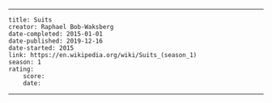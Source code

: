 ---

    title: Suits
    creator: Raphael Bob-Waksberg
    date-completed: 2015-01-01
    date-published: 2019-12-16
    date-started: 2015
    link: https://en.wikipedia.org/wiki/Suits_(season_1)
    season: 1
    rating:
        score: 
        date:

---